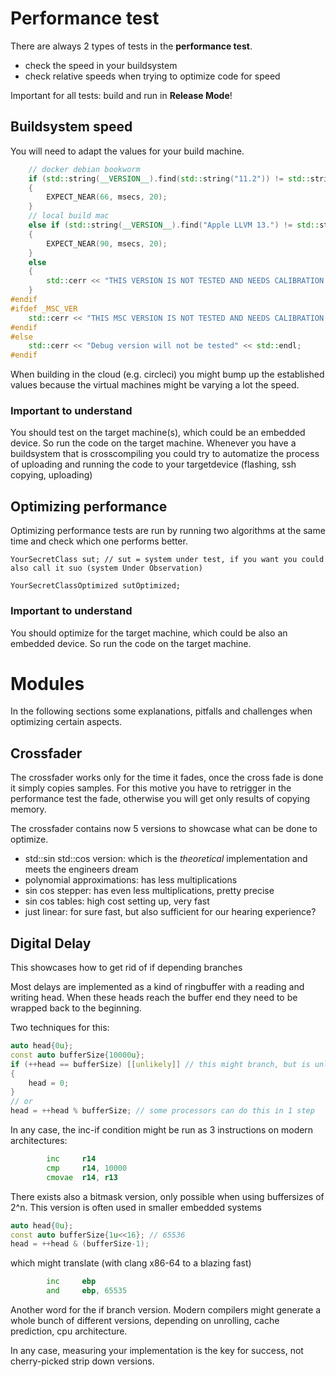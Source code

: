 # Performance test

There are always 2 types of tests in the **performance test**.

- check the speed in your buildsystem
- check relative speeds when trying to optimize code for speed

Important for all tests: build and run in **Release Mode**!

## Buildsystem speed

You will need to adapt the values for your build machine.
```c++
    // docker debian bookworm
    if (std::string(__VERSION__).find(std::string("11.2")) != std::string::npos)
    {
        EXPECT_NEAR(66, msecs, 20);
    }
    // local build mac
    else if (std::string(__VERSION__).find("Apple LLVM 13.") != std::string::npos)
    {
        EXPECT_NEAR(90, msecs, 20);
    }
    else
    {
        std::cerr << "THIS VERSION IS NOT TESTED AND NEEDS CALIBRATION: " << __VERSION__ << std::endl;
    }
#endif
#ifdef _MSC_VER
    std::cerr << "THIS MSC VERSION IS NOT TESTED AND NEEDS CALIBRATION: " << _MSC_VER << std::endl;
#endif
#else
    std::cerr << "Debug version will not be tested" << std::endl;
#endif

```
When building in the cloud (e.g. circleci) you might bump up the established values because the virtual 
machines might be varying a lot the speed.

### Important to understand

You should test on the target machine(s), which could be an embedded device. So run the code on the target machine.
Whenever you have a buildsystem that is crosscompiling you could try to automatize the process of uploading and running 
the code to your targetdevice (flashing, ssh copying, uploading)


## Optimizing performance

Optimizing performance tests are run by running two algorithms at the same time and check which one performs better.

```YourSecretClass sut; // sut = system under test, if you want you could also call it suo (system Under Observation)```

```YourSecretClassOptimized sutOptimized;```

### Important to understand

You should optimize for the target machine, which could be also an embedded device. 
So run the code on the target machine.


# Modules

In the following sections some explanations, pitfalls and challenges when optimizing certain aspects.

## Crossfader

The crossfader works only for the time it fades, once the cross fade is done it simply copies samples.
For this motive you have to retrigger in the performance test the fade, otherwise you will get only results of copying memory.

The crossfader contains now 5 versions to showcase what can be done to optimize.

- std::sin std::cos version: which is the *theoretical* implementation and meets the engineers dream
- polynomial approximations: has less multiplications
- sin cos stepper: has even less multiplications, pretty precise
- sin cos tables: high cost setting up, very fast
- just linear: for sure fast, but also sufficient for our hearing experience?

## Digital Delay

This showcases how to get rid of if depending branches

Most delays are implemented as a kind of ringbuffer with a reading and writing head.
When these heads reach the buffer end they need to be wrapped back to the beginning.

Two techniques for this:

```c++
auto head{0u};
const auto bufferSize{10000u};
if (++head == bufferSize) [[unlikely]] // this might branch, but is unlikely
{
    head = 0;
}
// or
head = ++head % bufferSize; // some processors can do this in 1 step
```

In any case, the inc-if condition might be run as 3 instructions on modern architectures:
```asm
        inc     r14
        cmp     r14, 10000
        cmovae  r14, r13
```


There exists also a bitmask version, only possible when using buffersizes of 2^n.
This version is often used in smaller embedded systems
```c++
auto head{0u};
const auto bufferSize{1u<<16}; // 65536
head = ++head & (bufferSize-1);
```
which might translate (with clang x86-64 to a blazing fast) 

```asm
        inc     ebp
        and     ebp, 65535
```

Another word for the if branch version. Modern compilers might generate a whole bunch 
of different versions, depending on unrolling, cache prediction, cpu architecture.

In any case, measuring your implementation is the key for success, not cherry-picked 
strip down versions.




